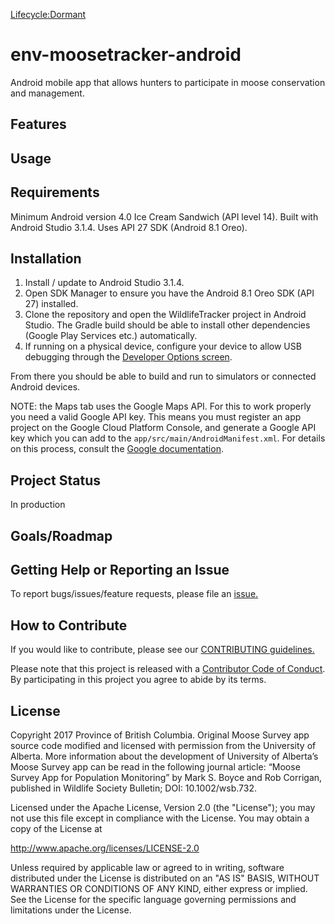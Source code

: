 [Lifecycle:Dormant](https://img.shields.io/badge/Lifecycle-Dormant-ff7f2a)

# env-moosetracker-android

Android mobile app that allows hunters to participate in moose conservation and management.

 ## Features

## Usage

## Requirements
Minimum Android version 4.0 Ice Cream Sandwich (API level 14).
Built with Android Studio 3.1.4. Uses API 27 SDK (Android 8.1 Oreo).

## Installation
1. Install / update to Android Studio 3.1.4.
2. Open SDK Manager to ensure you have the Android 8.1 Oreo SDK (API 27) installed.
3. Clone the repository and open the WildlifeTracker project in Android Studio. The Gradle build should be able to install other dependencies (Google Play Services etc.) automatically.
4. If running on a physical device, configure your device to allow USB debugging through the [Developer Options screen](https://developer.android.com/studio/debug/dev-options).

From there you should be able to build and run to simulators or connected Android devices.

NOTE: the Maps tab uses the Google Maps API. For this to work properly you need a valid Google API key. This means you must register an app project on the Google Cloud Platform Console, and generate a Google API key which you can add to the `app/src/main/AndroidManifest.xml`. For details on this process, consult the [Google documentation](https://developers.google.com/maps/documentation/android-sdk/signup#key).

## Project Status
In production

## Goals/Roadmap


## Getting Help or Reporting an Issue
To report bugs/issues/feature requests, please file an [issue.](https://github.com/bcgov/env-moosetracker-android/issues)

## How to Contribute
If you would like to contribute, please see our [CONTRIBUTING guidelines.](https://github.com/bcgov/env-moosetracker-android/blob/master/CONTRIBUTING.md)

Please note that this project is released with a [Contributor Code of Conduct](https://github.com/bcgov/env-moosetracker-android/blob/master/CODE-OF-CONDUCT.md). By participating in this project you agree to abide by its terms.

## License
Copyright 2017 Province of British Columbia. Original Moose Survey app source code modified and licensed with permission from the University of Alberta. More information about the development of University of Alberta’s Moose Survey app can be read in the following journal article: “Moose Survey App for Population Monitoring” by Mark S. Boyce and Rob Corrigan, published in Wildlife Society Bulletin; DOI: 10.1002/wsb.732.

Licensed under the Apache License, Version 2.0 (the "License");
you may not use this file except in compliance with the License.
You may obtain a copy of the License at 

http://www.apache.org/licenses/LICENSE-2.0

Unless required by applicable law or agreed to in writing, software
distributed under the License is distributed on an "AS IS" BASIS,
WITHOUT WARRANTIES OR CONDITIONS OF ANY KIND, either express or implied.
See the License for the specific language governing permissions and
limitations under the License.
